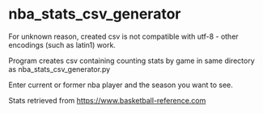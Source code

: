 # nba_stats_csv_generator
For unknown reason, created csv is not compatible with utf-8 - other encodings (such as latin1) work.

Program creates csv containing counting stats by game in same directory as nba_stats_csv_generator.py

Enter current or former nba player and the season you want to see.

Stats retrieved from https://www.basketball-reference.com

